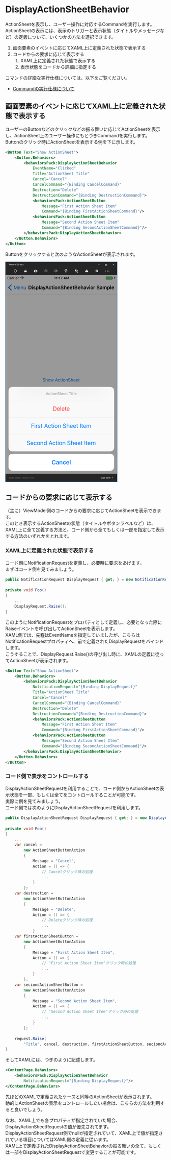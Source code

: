 # DisplayActionSheetBehavior

ActionSheetを表示し、ユーザー操作に対応するCommandを実行します。   
ActionSheetの表示には、表示のトリガーと表示状態（タイトルやメッセージなど）の定義について、いくつかの方法を選択できます。 

1. 画面要素のイベントに応じてXAML上に定義された状態で表示する
2. コードからの要求に応じて表示する  
    1. XAML上に定義された状態で表示する  
    2. 表示状態をコードから詳細に指定する  

コマンドの詳細な実行仕様については、以下をご覧ください。  

* [Commandの実行仕様について](CommandExecutionSpecifation-ja.md)  


## 画面要素のイベントに応じてXAML上に定義された状態で表示する  

ユーザーのButtonなどのクリックなどの振る舞いに応じてActionSheetを表示し、ActionSheet上のユーザー操作にもとづきCommandを実行します。  
Buttonのクリック時にActionSheetを表示する例を下に示します。  

```xml
<Button Text="Show ActionSheet">
    <Button.Behaviors>
        <behaviorsPack:DisplayActionSheetBehavior
            EventName="Clicked"
            Title="ActionSheet Title"
            Cancel="Cancel"
            CancelCommand="{Binding CancelCommand}"
            Destruction="Delete"
            DestructionCommand="{Binding DestructionCommand}">
            <behaviorsPack:ActionSheetButton 
                Message="First Action Sheet Item"
                Command="{Binding FirstActionSheetCommand}"/>
            <behaviorsPack:ActionSheetButton 
                Message="Second Action Sheet Item"
                Command="{Binding SecondActionSheetCommand}"/>
        </behaviorsPack:DisplayActionSheetBehavior>
    </Button.Behaviors>
</Button>
```

Buttonをクリックすると次のようなActionSheetが表示されます。  

![](images/DisplayActionSheetBehavior.png)

## コードからの要求に応じて表示する  

（主に）ViewModel側のコードからの要求に応じてActionSheetを表示できます。  
このとき表示するActionSheetの状態（タイトルやボタンラベルなど）は、XAML上に全て定義する方法と、コード側から全てもしくは一部を指定して表示する方法のいずれかをとれます。

### XAML上に定義された状態で表示する  

コード側にNotificationRequestを定義し、必要時に要求をあげます。  
まずはコード側を見てみましょう。  

```cs
public NotificationRequest DisplayRequest { get; } = new NotificationRequest();

private void Foo()
{
    ...
    DisplayRequest.Raise();
}
```

このようにNotificationRequestをプロパティとして定義し、必要となった際にRaiseイベントを呼び出してActionSheetを表示します。  
XAML側では、先程はEventNameを指定していましたが、こちらはNotificationRequestプロパティへ、前で定義されたDisplayRequestをバインドします。  
こうすることで、DisplayRequest.Raise()の呼び出し時に、XAMLの定義に従ってActionSheetが表示されます。

```xml
<Button Text="Show ActionSheet">
    <Button.Behaviors>
        <behaviorsPack:DisplayActionSheetBehavior
            NotificationRequest="{Binding DisplayRequest}"
            Title="ActionSheet Title"
            Cancel="Cancel"
            CancelCommand="{Binding CancelCommand}"
            Destruction="Delete"
            DestructionCommand="{Binding DestructionCommand}">
            <behaviorsPack:ActionSheetButton 
                Message="First Action Sheet Item"
                Command="{Binding FirstActionSheetCommand}"/>
            <behaviorsPack:ActionSheetButton 
                Message="Second Action Sheet Item"
                Command="{Binding SecondActionSheetCommand}"/>
        </behaviorsPack:DisplayActionSheetBehavior>
    </Button.Behaviors>
</Button>
```

### コード側で表示をコントロールする  

DisplayActionSheetRequestを利用することで、コード側からActionSheetの表示状態を一部、もしくは全てをコントロールすることが可能です。  
実際に例を見てみましょう。  
コード側では次のようにDisplayActionSheetRequestを利用します。  

```cs
public DisplayActionSheetRequest DisplayRequest { get; } = new DisplayActionSheetRequest();

private void Foo()
{
    ...
    var cancel = 
        new ActionSheetButtonAction 
        { 
            Message = "Cancel", 
            Action = () => {
                // Cancelクリック時の処理
                ...
            }
        };
	var destruction = 
        new ActionSheetButtonAction 
        { 
            Message = "Delete", 
            Action = () => {
                // Deleteクリック時の処理
                ...
            }
	var firstActionSheetButton = 
        new ActionSheetButtonAction 
        { 
            Message = "First Action Sheet Item", 
            Action = () => {
                // "First Action Sheet Item"クリック時の処理
                ...
            } 
        };
    var seciondActionSheetButton = 
        new ActionSheetButtonAction 
        { 
            Message = "Second Action Sheet Item", 
            Action = () => {
                // "Second Action Sheet Item"クリック時の処理
                ...
            } 
        };

	request.Raise(
        "Title", cancel, destruction, firstActionSheetButton, seciondActionSheetButton);
}
```

そしてXAMLには、つぎのように記述します。  

```xml
<ContentPage.Behaviors>
    <behaviorsPack:DisplayActionSheetBehavior
        NotificationRequest="{Binding DisplayRequest}"/>
</ContentPage.Behaviors>
```

先ほどのXAMLで定義されたケースと同等のActionSheetが表示されます。  
動的にActionSheetの表示をコントロールしたい場合は、こちらの方法を利用すると良いでしょう。  

なお、XAML上でも各プロパティが指定されていた場合、DisplayActionSheetRequestの値が優先されてます。  
DisplayActionSheetRequest側でnullが指定されていて、XAML上で値が指定されている項目についてはXAML側の定義に従います。  
XAML上で定義されたDisplayActionSheetBehaviorの振る舞いの全て、もしくは一部をDisplayActionSheetRequestで変更することが可能です。  
